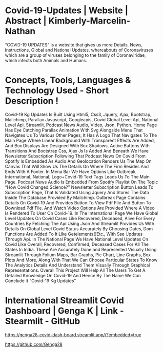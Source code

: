 # Covid-19-Updates | Website | Abstract | Kimberly-Marcelin-Nathan 

“COVID-19 UPDATES” is a website that gives us more Details, News, Instructions, Global and National Updates, whereabouts of Coronaviruses which are a group of viruses belonging to the family of Coronaviridae, which infects both Animals and Humans.

# Concepts, Tools, Languages & Technology Used - Short Description !

Covid-19 Kg Updates Is Built Using Html5, Css3, Jquery, Ajax, Bootstrap, Mailchimp, Parallax Javascript, Googleapis, Covid Global Level Api, National Level Api, Streamlit, Podcast News Audio, Video, Json, Python. 
Home Page Has Eye Catching Parallax Animation With Svg Alongside Menu That Navigates Us To Various Other Pages, It Has A Logo That Navigates To The Main Page Where Linear Background With Transparent Effects Are Added, And Box Displays Are Designed With Box Shadows, Active Buttons With Transitions And Bootstrap Css, Ajax Js Is Added And Beneath We Have Newsletter Subscription Following That Podcast News On Covid From Spotify Is Embedded As Audio And Geolocation Renders Us The Map On Canvas That Will Show Us The Details On Where The Firm Resides And Ends With A Footer. 
In Menu Bar We Have Options Like Outbreak, International, National, Logo+Covid-19 Text Tags Leads Us To The Main Page. 
Podcast News Audio Is Embedded From Spotify Playlist On The Topic “How Covid Changed Science?” 
Newsletter Subscription Button Leads To Subscription Page, That Is Validated Using Jquery And Stores The Data Inside The Database Provided By Mailchimp. 
Outbreak Page Contains Details On Covid-19 And Provides Button To View Pdf File And Button To Download Pdf File. And Watch Video Options Are Provided Where A Video Is Rendered To User On Covid-19. 
In The International Page We Have Global Level Updates On Covid Cases Like Recovered, Deceased, Alive For Every Countries By Fetching The Api Using Json And Streamlit Provides Us With Details On Global Level Covid Status Accurately By Choosing Dates, Dom Functions Are Added To It Like Getelements()Etc., With Sse Updates Through Api. 
In The National Page We Have National Level Updates On Covid Like Overall, Recovered, Confirmed, Deceased Cases For All The States In India. 
These Are Accurately Done and Represented Visually Using Streamlit Through Folium Maps, Bar Graphs, Pie Chart, Line Graphs, Box Plots And More, Along With That We Can Choose Particular States To Know The Analytics Details And Understand Them Visually Through Graphical Representations. 
Overall This Project Will Help All The Users To Get A Detailed Knowledge On Covid-19 And Hence By The Name We Can Conclude It “Covid-19 Kg Updates”

# International Streamlit Covid Dashboard | Genga K | Link - Stearmlit - GitHub

https://genga28-covid-dash-board.streamlit.app//?embedded=true

https://github.com/Genga28

